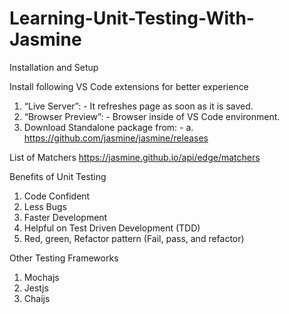 # Learning-Unit-Testing-With-Jasmine

Installation and Setup

Install following VS Code extensions for better experience 
1.	“Live Server”: - It refreshes page as soon as it is saved.
2.	“Browser Preview”: - Browser inside of VS Code environment.
3.	Download Standalone package from: -
  a.	https://github.com/jasmine/jasmine/releases

List of Matchers
https://jasmine.github.io/api/edge/matchers

Benefits of Unit Testing
1.	Code Confident
2.	Less Bugs
3.	Faster Development
4.	Helpful on Test Driven Development (TDD)
5.	Red, green, Refactor pattern (Fail, pass, and refactor)

Other Testing Frameworks
1.	Mochajs
2.	Jestjs
3.	Chaijs
